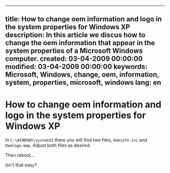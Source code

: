 -----
title: How to change oem information and logo in the system properties for Windows XP
description: In this article we discus how to change the oem information that appear in the system properties of a Microsoft Windows computer.
created: 03-04-2009 00:00:00
modified: 03-04-2009 00:00:00
keywords: Microsoft, Windows, change, oem, information, system, properties, microsoft, windows
lang: en
-----

# How to change oem information and logo in the system properties for Windows XP

In `C:\WINDOWS\system32` there you will find two files, `Oeminfo.ini` and `Oemlogo.bmp`. Adjust both files as desired.

Then reboot...

Isn't that easy?
